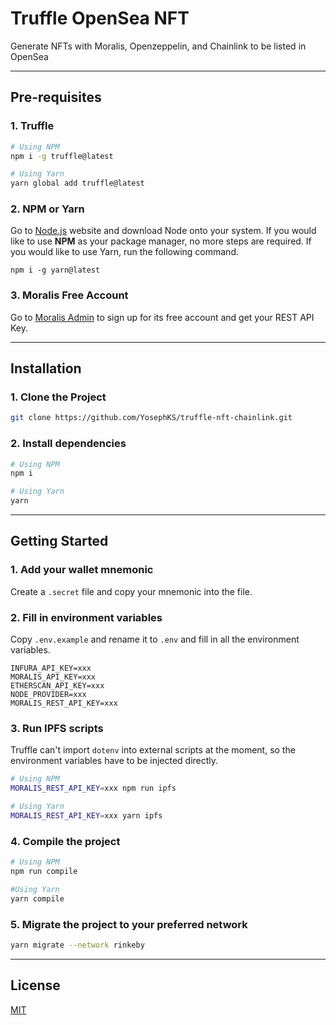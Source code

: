 # Truffle OpenSea NFT

Generate NFTs with Moralis, Openzeppelin, and Chainlink to be listed in OpenSea

---

## Pre-requisites

### 1. Truffle

```bash
# Using NPM
npm i -g truffle@latest

# Using Yarn
yarn global add truffle@latest
```

### 2. NPM or Yarn

Go to [Node.js](https://nodejs.org/) website and download Node onto your system. If you would like to use **NPM** as your package manager, no more steps are required. If you would like to use Yarn, run the following command.

```
npm i -g yarn@latest
```

### 3. Moralis Free Account

Go to [Moralis Admin](https://admin.moralis.io/register) to sign up for its free account and get your REST API Key.

---

## Installation

### 1. Clone the Project

```bash
git clone https://github.com/YosephKS/truffle-nft-chainlink.git
```

### 2. Install dependencies

```bash
# Using NPM
npm i

# Using Yarn
yarn
```

---

## Getting Started

### 1. Add your wallet mnemonic

Create a `.secret` file and copy your mnemonic into the file.

### 2. Fill in environment variables

Copy `.env.example` and rename it to `.env` and fill in all the environment variables.

```
INFURA_API_KEY=xxx
MORALIS_API_KEY=xxx
ETHERSCAN_API_KEY=xxx
NODE_PROVIDER=xxx
MORALIS_REST_API_KEY=xxx
```

### 3. Run IPFS scripts

Truffle can't import `dotenv` into external scripts at the moment, so the environment variables have to be injected directly.

```bash
# Using NPM
MORALIS_REST_API_KEY=xxx npm run ipfs

# Using Yarn
MORALIS_REST_API_KEY=xxx yarn ipfs
```

### 4. Compile the project

```bash
# Using NPM
npm run compile

#Using Yarn
yarn compile
```

### 5. Migrate the project to your preferred network

```bash
yarn migrate --network rinkeby
```

---

## License

[MIT](https://github.com/YosephKS/truffle-opensea-nft/blob/master/LICENSE)